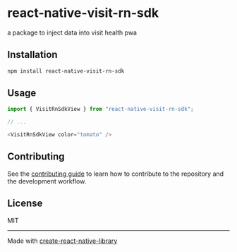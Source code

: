 # react-native-visit-rn-sdk

a package to inject data into visit health pwa

## Installation

```sh
npm install react-native-visit-rn-sdk
```

## Usage

```js
import { VisitRnSdkView } from "react-native-visit-rn-sdk";

// ...

<VisitRnSdkView color="tomato" />
```

## Contributing

See the [contributing guide](CONTRIBUTING.md) to learn how to contribute to the repository and the development workflow.

## License

MIT

---

Made with [create-react-native-library](https://github.com/callstack/react-native-builder-bob)
